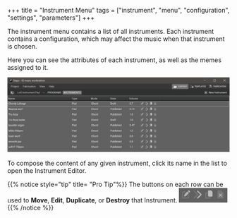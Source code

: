 +++
title = "Instrument Menu"
tags = ["instrument", "menu", "configuration", "settings", "parameters"]
+++

The instrument menu contains a list of all instruments. Each instrument contains a configuration, which may affect the music when that instrument is chosen.

Here you can see the attributes of each instrument, as well as the memes assigned to it.

![Instruments](instruments.png)

To compose the content of any given instrument,
click its name in the list to open the Instrument Editor.

{{% notice style="tip" title= "Pro Tip"%}}
The buttons on each row can be used
to **Move**, **Edit**, **Duplicate**, or **Destroy** that Instrument.
![Instruments Buttons](instrumentsbuttons.png){{% /notice %}}
